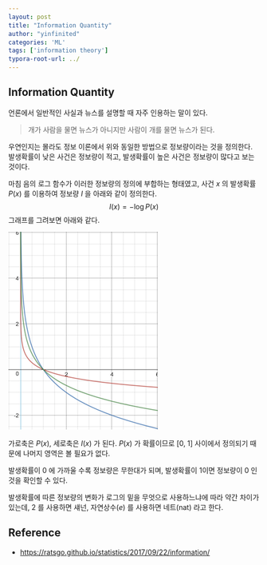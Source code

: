 ```yaml
---
layout: post
title: "Information Quantity"
author: "yinfinited"
categories: 'ML'
tags: ['information theory']
typora-root-url: ../
---
```


## Information Quantity

언론에서 일반적인 사실과 뉴스를 설명할 때 자주 인용하는 말이 있다.

> 개가 사람을 물면 뉴스가 아니지만 사람이 개를 물면 뉴스가 된다. 

우연인지는 몰라도 정보 이론에서 위와 동일한 방법으로 정보량이라는 것을 정의한다. 발생확률이 낮은 사건은 정보량이 적고, 발생확률이 높은 사건은 정보량이 많다고 보는 것이다. 

마침 음의 로그 함수가 이러한 정보량의 정의에 부합하는 형태였고, 사건 $x$ 의 발생확률 $P(x)$ 를 이용하여  정보량 $I$ 을 아래와 같이 정의한다.
$$
I(x) = - \log P(x)
$$
그래프를 그려보면 아래와 같다.

![](/assets/img/information-quantity-plot.png)



가로축은 $P(x)$, 세로축은 $I(x)$ 가 된다. $P(x)$ 가 확률이므로 [0, 1] 사이에서 정의되기 때문에 나머지 영역은 볼 필요가 없다. 

발생확률이 0 에 가까울 수록 정보량은 무한대가 되며, 발생확률이 1이면 정보량이 0 인 것을 확인할 수 있다.

발생확률에 따른 정보량의 변화가 로그의 밑을 무엇으로 사용하느냐에 따라 약간 차이가 있는데, 2 를 사용하면 섀넌, 자연상수($e$) 를 사용하면 네트(nat) 라고 한다.

## Reference

- https://ratsgo.github.io/statistics/2017/09/22/information/